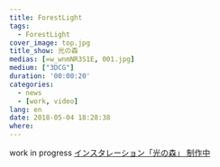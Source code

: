 ```yaml
---
title: ForestLight
tags:
  - ForestLight
cover_image: top.jpg
title_show: 光の森
medias: [=w_wnmNR3S1E, 001.jpg]
medium: ["3DCG"]
duration: '00:00:20'
categories:
  - news
  - [work, video]
lang: en
date: 2018-05-04 18:28:38
where:
---
```

work in progress
[インスタレーション「光の森」 制作中](https://note.mu/thinking_kiyu/n/n34b965a31657)
<!--
# Tag Plugins
## Image
{% img [class names] /path/to/image [width] [height] "title text 'alt text'" %}

## Link
{% link text url [external] [title] %}

## YouTube
{% youtube video_id %}

## Vimeo
{% vimeo video_id [width] [height] %}

<!-- more -->
